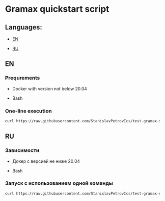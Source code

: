 # Gramax quickstart script

## Languages:

- [EN](#EN)
  
- [RU](#RU)

## EN

### Prequrements

- Docker with version not below 20.04
  
- Bash

### One-line execution

```bash
curl https://raw.githubusercontent.com/StanislavPetrovIcs/test-gramax-setup/main/setup.sh | bash; docker compose up
```

## RU

### Зависимости

- Докер с версией не ниже 20.04

- Bash

### Запуск с использованием одной команды

```bash
curl https://raw.githubusercontent.com/StanislavPetrovIcs/test-gramax-setup/main/setup.sh | bash; docker compose up
```
